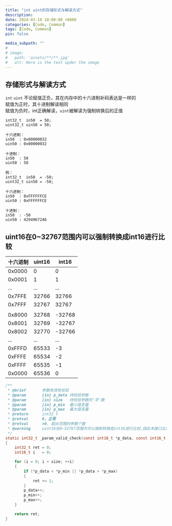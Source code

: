 ```yaml
---
title: "int uint的存储形式与解读方式"
description: 
date: 2024-03-10 10:00:00 +0800
categories: [Code, Common]
tags: [Code, Common]
pin: false

media_subpath: ""
#
# image:
#   path: 'assets/**/**.jpg'
#   alt: Here is the text upder the image
---
```


## 存储形式与解读方式

`int` `uint` 不论赋值正负，其在内存中的十六进制补码表达是一样的  
赋值为正时，其十进制解读相同  
赋值为负时，int正确解读，`uint`被解读为强制转换后的正值  
```
int32_t  in50  = 50;
uint32_t uin50 = 50;

十六进制：
in50  : 0x00000032
uin50 : 0x00000032

十进制：
in50  : 50
uin50 : 50
```

```
例：
int32_t  in50  = -50;
uint32_t uin50 = -50;

十六进制：
in50  : 0xFFFFFFCE
uin50 : 0xFFFFFFCE

十进制：
in50  : -50
uin50 : 4294967246
```

## uint16在0~32767范围内可以强制转换成int16进行比较

| 十六进制 | uint16 | int16 |
|--|--|--|
| 0x0000 | 0 | 0 |
| 0x0001 | 1 | 1 |
| ... | ... | ... |
| 0x7FFE | 32766 | 32766 |
| 0x7FFF | 32767 | 32767 |
|  |  |  |
| 0x8000 | 32768 | -32768 |
| 0x8001 | 32769 | -32767 |
| 0x8002 | 32770 | -32766 |
| ... | ... | ... |
| 0xFFFD | 65533 | -3 |
| 0xFFFE | 65534 | -2 |
| 0xFFFF | 65535 | -1 |
| 0x0000 | 65536 | 0 |

```c
/**
 * @brief       参数有效性校验
 * @param       [in] p_data 待校验参数
 * @param       [in] size   待校验参数的'字'数
 * @param       [in] p_min  最小值变量
 * @param       [in] p_max  最大值变量
 * @return      int32_t
 * @retval      0，正常
 * @retval      >0, 超出范围的参数个数
 * @warning     uint16在0~32767范围内可以强制转换成int16进行比较,因此本接口比较的uint类型变量不能超过32767
 */
static int32_t _param_valid_check(const int16_t *p_data, const int16_t size, const int16_t *p_min, const int16_t *p_max)
{
    int32_t ret = 0;
    int16_t i   = 0;

    for (i = 0; i < size; ++i)
    {
        if (*p_data < *p_min || *p_data > *p_max)
        {
            ret += 1;
        }
        p_data++; 
        p_min++; 
        p_max++; 
    }

    return ret;
}
```
